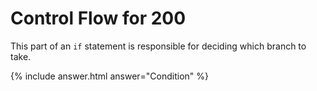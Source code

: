 # Control Flow for 200

This part of an `if` statement is responsible for deciding
which branch to take.

{% include answer.html answer="Condition" %}
